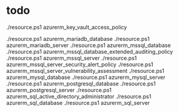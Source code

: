 # todo

./resource.ps1 azurerm_key_vault_access_policy

./resource.ps1 azurerm_mariadb_database
./resource.ps1 azurerm_mariadb_server
./resource.ps1 azurerm_mssql_database
./resource.ps1 azurerm_mssql_database_extended_auditing_policy
./resource.ps1 azurerm_mssql_server
./resource.ps1 azurerm_mssql_server_security_alert_policy
./resource.ps1 azurerm_mssql_server_vulnerability_assessment
./resource.ps1 azurerm_mysql_database
./resource.ps1 azurerm_mysql_server
./resource.ps1 azurerm_postgresql_database
./resource.ps1 azurerm_postgresql_server
./resource.ps1 azurerm_sql_active_directory_administrator
./resource.ps1 azurerm_sql_database
./resource.ps1 azurerm_sql_server
